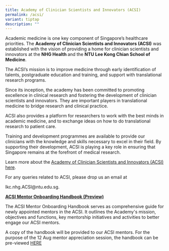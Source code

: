 ```yaml
---
title: Academy of Clinician Scientists and Innovators (ACSI)
permalink: /acsi/
variant: tiptap
description: ""
---
```

<p>Academic medicine is one key component of Singapore’s healthcare priorities.
The <strong>Academy of Clinician Scientists and Innovators (ACSI)</strong> was
established with the vision of providing a home for clinician scientists
and innovators at the <strong>NHG Health </strong>and the <strong>NTU Lee Kong Chian School of Medicine</strong>.</p>
<p>The ACSI’s mission is to improve medicine through early identification
of talents, postgraduate education and training, and support with translational
research programs.</p>
<p>Since its inception, the academy has been committed to promoting excellence
in clinical research and fostering the development of clinician scientists
and innovators. They are important players in translational medicine to
bridge research and clinical practice.</p>
<p>ACSI also provides a platform for researchers to work with the best minds
in academic medicine, and to exchange ideas on how to do translational
research to patient care.</p>
<p>Training and development programmes are available to provide our clinicians
with the knowledge and skills necessary to excel in their field. By supporting
their development, ACSI is playing a key role in ensuring that Singapore
remains at the forefront of medical research.</p>
<p>Learn more about the<strong> </strong><a href="https://www.ntu.edu.sg/medicine/ACSI" rel="noopener nofollow" target="_blank">Academy of Clinician Scientists and Innovators (ACSI) here</a>.</p>
<p>For any queries related to ACSI, please drop us an email at</p>
<p><a rel="noopener noreferrer nofollow" target="_blank">lkc.nhg.ACSI@ntu.edu.sg</a>.</p>
<p><strong><u>ACSI Mentor Onboarding Handbook (Preview)</u></strong>
</p>
<p>The ACSI Mentor Onboarding Handbook serves as comprehensive guide for
newly appointed mentors in the ACSI. It outlines the Academy's mission,
objectives and functions, key mentorship initiatives and activities to
better engage our ACSI mentors.</p>
<p>A copy of the handbook will be provided to our ACSI mentors. For the purpose
of the 12 Aug mentor appreciation session, the handbook can be pre-viewed
<a href="/files/Resources/1st_Edition___ACSI_mentor_onboarding_handbook.pdf" rel="noopener noreferrer nofollow" target="_blank">HERE</a>
</p>
<p></p>
<p></p>
<p></p>
<p></p>